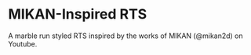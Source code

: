 # MIKAN-Inspired RTS
 A marble run styled RTS inspired by the works of MIKAN (@mikan2d) on Youtube.
